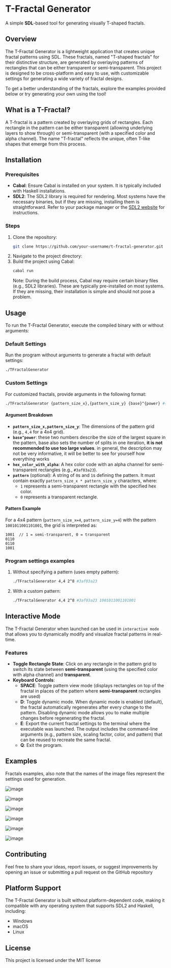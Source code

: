 # T-Fractal Generator

A simple **SDL**-based tool for generating visually T-shaped fractals.

## Overview

The T-Fractal Generator is a lightweight application that creates unique fractal patterns using SDL. These fractals, named "T-shaped fractals" for their distinctive structure, are generated by overlaying patterns of rectangles that can be either transparent or semi-transparent. This project is designed to be cross-platform and easy to use, with customizable settings for generating a wide variety of fractal designs.

To get a better understanding of the fractals, explore the examples provided below or try generating your own using the tool!

## What is a T-Fractal?

A T-fractal is a pattern created by overlaying grids of rectangles. Each rectangle in the pattern can be either transparent (allowing underlying layers to show through) or semi-transparent (with a specified color and alpha channel). The name "T-fractal" reflects the unique, often T-like shapes that emerge from this process.

## Installation

### Prerequisites
- **Cabal**: Ensure Cabal is installed on your system. It is typically included with Haskell installations.
- **SDL2**: The SDL2 library is required for rendering. Most systems have the necessary binaries, but if they are missing, installing them is straightforward. Refer to your package manager or the [SDL2 website](https://www.libsdl.org/) for instructions.

### Steps
1. Clone the repository:
   ```bash
   git clone https://github.com/your-username/t-fractal-generator.git
   ```
2. Navigate to the project directory:
3. Build the project using Cabal:
   ```bash
   cabal run
   ```
   Note: During the build process, Cabal may require certain binary files (e.g., SDL2 libraries). These are typically pre-installed on most systems. If they are missing, their installation is simple and should not pose a problem.

## Usage

To run the T-Fractal Generator, execute the compiled binary with or without arguments:

### Default Settings
Run the program without arguments to generate a fractal with default settings:
```bash
./TFractalGenerator
```

### Custom Settings
For customized fractals, provide arguments in the following format:
```bash
./TFractalGenerator {pattern_size_x},{pattern_size_y} {base}^{power} #{hex_color_with_alpha} {pattern}
```

#### Argument Breakdown
- **`pattern_size_x,pattern_size_y`**: The dimensions of the pattern grid (e.g., `4,4` for a 4x4 grid).
- **`base^power`**: these two numbers describe the size of the largest square in the pattern, base also sets the number of splits in one iteration, **it is not recommended to use too large values**. in general, the description may not be very informative, it will be better to see for yourself how everything works
- **`hex_color_with_alpha`**: A hex color code with an alpha channel for semi-transparent rectangles (e.g., `#3af03a23`).
- **`pattern`** (optional): A string of `0`s and `1`s defining the pattern. It must contain exactly `pattern_size_x * pattern_size_y` characters, where:
  - `1` represents a semi-transparent rectangle with the specified hex color.
  - `0` represents a transparent rectangle.
#### Pattern Example
For a 4x4 pattern (`pattern_size_x=4`, `pattern_size_y=4`) with the pattern `1001011001101001`, the grid is interpreted as:
```
1001  // 1 = semi-transparent, 0 = transparent
0110
0110
1001
```

### Program settings examples
1. Without specifying a pattern (uses empty pattern):
   ```bash
   ./TFractalGenerator 4,4 2^8 #3af03a23
   ```
2. With a custom pattern:
   ```bash
   ./TFractalGenerator 4,4 2^8 #3af03a23 1001011001101001
   ```
## Interactive Mode

The T-Fractal Generator when launched can be used in ```interactive mode``` that allows you to dynamically modify and visualize fractal patterns in real-time. 

### Features

- **Toggle Rectangle State**: Click on any rectangle in the pattern grid to switch its state between **semi-transparent** (using the specified color with alpha channel) and **transparent**.
- **Keyboard Controls**:
  - **SPACE**: Toggle pattern view mode (displays rectangles on top of the fractal in places of the pattern where **semi-transparent** rectangles are used)
  - **D**: Toggle dynamic mode. When dynamic mode is enabled (default), the fractal automatically regenerates after every change to the pattern. Disabling dynamic mode allows you to make multiple changes before regenerating the fractal.
  - **E**: Export the current fractal settings to the terminal where the executable was launched. The output includes the command-line arguments (e.g., pattern size, scaling factor, color, and pattern) that can be reused to recreate the same fractal.
  - **Q**: Exit the program.
## Examples
Fractals examples, also note that the names of the image files represent the settings used for generation.

![image](https://github.com/AlexeyDomozhirov/T-fractal-generator/blob/4891255eef25428ce2cee0b27c9cebfafd0bef40/examples/4%2C4%202%5E7%20%233af03a23%201001011001101001.png)

![image](https://github.com/AlexeyDomozhirov/T-fractal-generator/blob/4891255eef25428ce2cee0b27c9cebfafd0bef40/examples/4%2C4%202%5E7%20%23fc553234%200000111001100000.png)

![image](https://github.com/AlexeyDomozhirov/T-fractal-generator/blob/4891255eef25428ce2cee0b27c9cebfafd0bef40/examples/8%2C8%205%5E3%20%238a32fc54%201010010101011010101001010101101001011010101001010101101010100101.png)

![image](https://github.com/AlexeyDomozhirov/T-fractal-generator/blob/4891255eef25428ce2cee0b27c9cebfafd0bef40/examples/9%2C9%202%5E6%20%2332c6fc44%20000000000010000010001101100001000100000010000001000100001101100010000010100000000.png)

![image](https://github.com/AlexeyDomozhirov/T-fractal-generator/blob/4891255eef25428ce2cee0b27c9cebfafd0bef40/examples/9%2C9%202%5E6%20%23ab32fc54%20010010010100000001001010100000000000101000101000000000001010100100000001010010010.png)

![image](https://github.com/AlexeyDomozhirov/T-fractal-generator/blob/4891255eef25428ce2cee0b27c9cebfafd0bef40/examples/9%2C9%203%5E4%20%238a32fc54%20010010010100000001001010100000000000101000101000000000001010100100000001010010010.png)
## Contributing
Feel free to share your ideas, report issues, or suggest improvements by opening an issue or submitting a pull request on the GitHub repository
## Platform Support

The T-Fractal Generator is built without platform-dependent code, making it compatible with any operating system that supports SDL2 and Haskell, including:
- Windows
- macOS
- Linux

## License

This project is licensed under the MIT license
